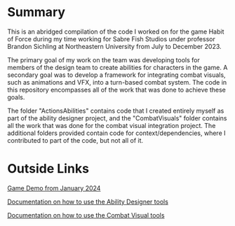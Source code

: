 # Summary

This is an abridged compilation of the code I worked on for the game Habit of Force during my time working for Sabre Fish Studios under professor Brandon Sichling at Northeastern University from July to December 2023. 

The primary goal of my work on the team was developing tools for members of the design team to create abilities for characters in the game. A secondary goal was to develop a framework for integrating combat visuals, such as animations and VFX, into a turn-based combat system. The code in this repository encompasses all of the work that was done to achieve these goals.

The folder "ActionsAbilities" contains code that I created entirely myself as part of the ability designer project, and the "CombatVisuals" folder contains all the work that was done for the combat visual integration project. The additional folders provided contain code for context/dependencies, where I contributed to part of the code, but not all of it.

# Outside Links

[Game Demo from January 2024](https://jordan-sadprofeso.itch.io/habit-of-force)

[Documentation on how to use the Ability Designer tools](https://www.notion.so/sabrefishstudios/Ability-Designer-9d8e0f37a5e24d88b0e81f6e72cdac17)

[Documentation on how to use the Combat Visual tools](https://www.notion.so/sabrefishstudios/VFX-Animation-System-bec97050d3c54f7ab8c4d9dc549d7cf8)
